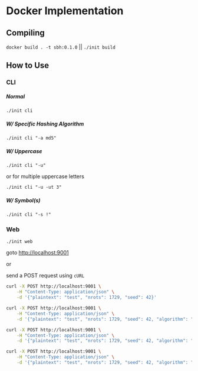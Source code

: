# Docker Implementation

## Compiling

`docker build . -t sbh:0.1.0` || `./init build`

## How to Use

### CLI

##### Normal

`./init cli`

##### W/ Specific Hashing Algorithm

`./init cli "-a md5"`

##### W/ Uppercase

`./init cli "-u"`

or for multiple uppercase letters

`./init cli "-u -ut 3"`

##### W/ Symbol(s)

`./init cli "-s !"`

### Web

`./init web`

goto <http://localhost:9001>

or

send a POST request using `cURL`

```BASH
curl -X POST http://localhost:9001 \
	-H "Content-Type: application/json" \
	-d '{"plaintext": "test", "nrots": 1729, "seed": 42}'
```

```BASH
curl -X POST http://localhost:9001 \
	-H "Content-Type: application/json" \
	-d '{"plaintext": "test", "nrots": 1729, "seed": 42, "algorithm": "md5"}'
```

```BASH
curl -X POST http://localhost:9001 \
	-H "Content-Type: application/json" \
	-d '{"plaintext": "test", "nrots": 1729, "seed": 42, "algorithm": "md5", "uppercase": true}'
```

```BASH
curl -X POST http://localhost:9001 \
	-H "Content-Type: application/json" \
	-d '{"plaintext": "test", "nrots": 1729, "seed": 42, "algorithm": "md5", "uppercase": true, "uppercasetimes": 3}'
```

